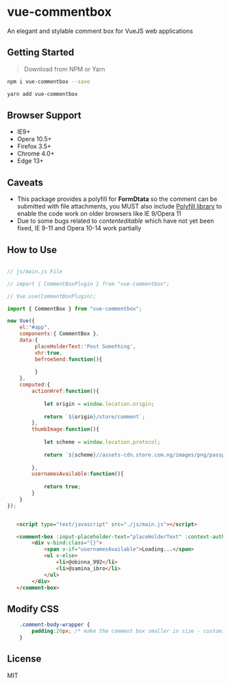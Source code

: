 # vue-commentbox

An elegant and stylable comment box for VueJS web applications

## Getting Started

> Download from NPM or Yarn

```bash
npm i vue-commentbox --save

yarn add vue-commentbox
```

## Browser Support

- IE9+
- Opera 10.5+
- Firefox 3.5+
- Chrome 4.0+
- Edge 13+

## Caveats

- This package provides a polyfill for **FormDtata** so the comment can be submitted with file attachments, you MUST also include [Polyfill library](https://polyfill.io) to enable the code work on older browsers like IE 9/Opera 11
- Due to some bugs related to _contenteditable_ which have not yet been fixed, IE 9-11 and Opera 10-14 work partially 

## How to Use

```js

// js/main.js File

// import { CommentBoxPlugin } from "vue-commentbox";

// Vue.use(CommentBoxPlugin);

import { CommentBox } from "vue-commentbox";

new Vue({
	el:"#app",
	components:{ CommentBox },
	data:{
	     placeHolderText:'Post Something',
	     xhr:true,
	     befroeSend:function(){
	     
	     }
	},
	computed:{
		actionHref:function(){
		
			let origin = window.location.origin;
		
			return `${origin}/store/comment`;
		},
		thumbImage:function(){
		
			let scheme = window.location.protocol;
			
			return `${scheme}//assets-cdn.store.com.ng/images/png/passport.jpg`
		
		},
		usernamesAvailable:function(){
		
			return true;
		}
	}
});

```

```html

   <script type="text/javascript" src="./js/main.js"></script>

   <comment-box :input-placeholder-text="placeHolderText" :context-author="'Dauda Adeboye'" :context-avatar-thumb="thumbImage" :box-action="actionHref" use-xhr="xhr" v-on:beforesend="beforeSend">
   		<div v-bind:class="{}">
			<span v-if="usernamesAvailable">Loading...</span>
			<ul v-else>
				<li>@obinna_992</li>
				<li>@samina_ibro</li>
			</ul>
		</div>
   </comment-box>
```

## Modify CSS

```css
	.comment-body-wrapper {
		padding:20px; /* make the comment box smaller in size - customization */
	}
```

## License

MIT
